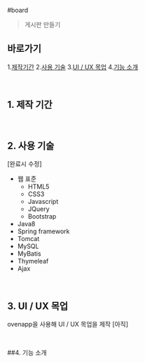 #board

> 게시판 만들기

## 바로가기

1.[제작기간](#1-제작-기간)
2.[사용 기술](#2-사용-기술)
3.[UI / UX 목업](#3-ui-ux-목업)
4.[기능 소개](#4-기능-소개)

<br>

## 1. 제작 기간

<br>

## 2. 사용 기술
[완료시 수정]
* 웹 표준
    * HTML5
    * CSS3
    * Javascript
    * JQuery
    * Bootstrap
* Java8
* Spring framework
* Tomcat
* MySQL
* MyBatis
* Thymeleaf
* Ajax

<br>

## 3. UI / UX 목업
ovenapp을 사용해 UI / UX 목업을 제작
[아직]

<br>

##4. 기능 소개



<br>


